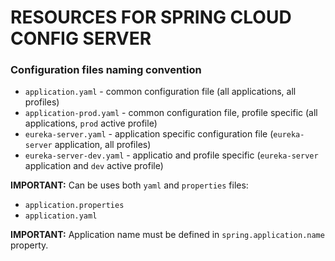 # RESOURCES FOR SPRING CLOUD CONFIG SERVER

### Configuration files naming convention

  * `application.yaml` - common configuration file (all applications, all profiles)
  * `application-prod.yaml` - common configuration file, profile specific (all applications, `prod` active profile)
  * `eureka-server.yaml` - application specific configuration file (`eureka-server` application, all profiles)
  * `eureka-server-dev.yaml` - applicatio and profile specific (`eureka-server` application and `dev` active profile)
  
**IMPORTANT:** Can be uses both `yaml` and `properties` files:  
  * `application.properties`
  * `application.yaml`  

**IMPORTANT:** Application name must be defined in `spring.application.name` property.
